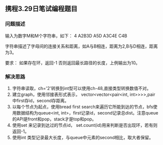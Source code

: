 ## 携程3.29日笔试编程题目

### 问题描述
输入为数字M和M个字符串，如下：
4
A2B3D
A5D
A3C4E
C4B

字符串描述了字母间的连接关系和距离，如A与B相连，距离为2,B与D相连，距离为3。

要求：
如果存在环，返回-1
否则返回最长路径的长度，上例输出为10。


### 解决思路
1. 字符串读取，ch='2'转换到int型可以使用ch-48,直接类型转换数值不对。
2. 建立graph，使用邻接表形式表示， vector<vector<pair<int, int>>>>,pair中first存id，second存距离。
3. 以每个节点为起点，使用bread first search来遍历它所能到达的节点，bfs使用数据结构为queue<int, int>，first记录id，second记录总dist。注意queue的API是front和pop，stack才是top和pop。
4. 使用set<int> 来记录到达过的节点id， set.count(id)用来判断是否出现环，若有则返回-1。
5. 使用int 类型记录最大长度，与queue中元素的second相比，取大者保留。


